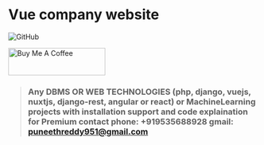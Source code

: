 # Vue company website
![GitHub](https://img.shields.io/github/license/puneethreddyhc/online-shopping-system-advanced)

<a href="https://www.buymeacoffee.com/puneethreddyhc" target="_blank"><img src="https://cdn.buymeacoffee.com/buttons/v2/default-yellow.png" alt="Buy Me A Coffee" width="195" height="55"></a>

> ### Any DBMS OR WEB TECHNOLOGIES (php, django, vuejs, nuxtjs, django-rest, angular or react) or MachineLearning projects with installation support and code explaination for Premium contact phone: +919535688928 gmail: puneethreddy951@gmail.com
